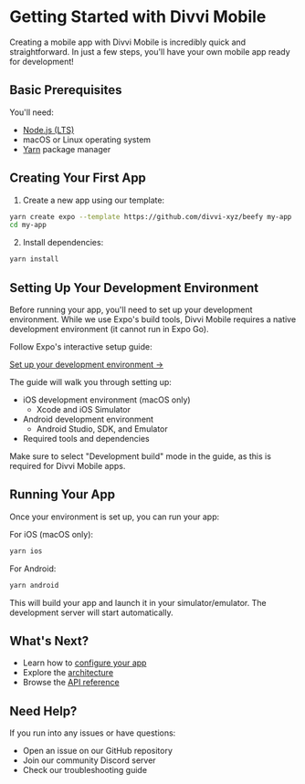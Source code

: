 # Getting Started with Divvi Mobile

Creating a mobile app with Divvi Mobile is incredibly quick and straightforward. In just a few steps, you'll have your own mobile app ready for development!

## Basic Prerequisites

You'll need:

- [Node.js (LTS)](https://nodejs.org/en/)
- macOS or Linux operating system
- [Yarn](https://yarnpkg.com/getting-started/install) package manager

## Creating Your First App

1. Create a new app using our template:

```bash
yarn create expo --template https://github.com/divvi-xyz/beefy my-app
cd my-app
```

2. Install dependencies:

```bash
yarn install
```

## Setting Up Your Development Environment

Before running your app, you'll need to set up your development environment. While we use Expo's build tools, Divvi Mobile requires a native development environment (it cannot run in Expo Go).

Follow Expo's interactive setup guide:

[Set up your development environment →](https://docs.expo.dev/get-started/set-up-your-environment/?mode=development-build)

The guide will walk you through setting up:

- iOS development environment (macOS only)
  - Xcode and iOS Simulator
- Android development environment
  - Android Studio, SDK, and Emulator
- Required tools and dependencies

Make sure to select "Development build" mode in the guide, as this is required for Divvi Mobile apps.

## Running Your App

Once your environment is set up, you can run your app:

For iOS (macOS only):

```bash
yarn ios
```

For Android:

```bash
yarn android
```

This will build your app and launch it in your simulator/emulator. The development server will start automatically.

## What's Next?

- Learn how to [configure your app](configuration.md)
- Explore the [architecture](architecture.md)
- Browse the [API reference](api-reference.md)

## Need Help?

If you run into any issues or have questions:

- Open an issue on our GitHub repository
- Join our community Discord server
- Check our troubleshooting guide

